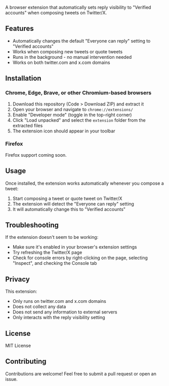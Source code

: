 A browser extension that automatically sets reply visibility to "Verified accounts" when composing tweets on Twitter/X.

## Features

- Automatically changes the default "Everyone can reply" setting to "Verified accounts"
- Works when composing new tweets or quote tweets
- Runs in the background - no manual intervention needed
- Works on both twitter.com and x.com domains

## Installation

### Chrome, Edge, Brave, or other Chromium-based browsers

1. Download this repository (Code > Download ZIP) and extract it
2. Open your browser and navigate to `chrome://extensions/`
3. Enable "Developer mode" (toggle in the top-right corner)
4. Click "Load unpacked" and select the `extension` folder from the extracted files
5. The extension icon should appear in your toolbar

### Firefox

Firefox support coming soon.

## Usage

Once installed, the extension works automatically whenever you compose a tweet:

1. Start composing a tweet or quote tweet on Twitter/X
2. The extension will detect the "Everyone can reply" setting
3. It will automatically change this to "Verified accounts"

## Troubleshooting

If the extension doesn't seem to be working:

- Make sure it's enabled in your browser's extension settings
- Try refreshing the Twitter/X page
- Check for console errors by right-clicking on the page, selecting "Inspect", and checking the Console tab

## Privacy

This extension:
- Only runs on twitter.com and x.com domains
- Does not collect any data
- Does not send any information to external servers
- Only interacts with the reply visibility setting

## License

MIT License

## Contributing

Contributions are welcome! Feel free to submit a pull request or open an issue.
